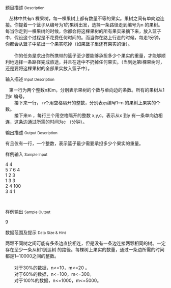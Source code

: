 <div class="panel panel-default">
<div class="area-title">
<span>
题目描述
<small>Description</small>
</span></div>
<div class="panel-body">

<p>   丛林中共有n 棵果树，每一棵果树上都有数量不等的果实。果树之间有单向边连接。你提着一个篮子从编号为1的果树出发，选择一条路径走到编号为n
的果树。每当你走到一棵果树的时候，你都会将这棵果树的所有果实采摘下来，放入篮子中，假设这个过程是不花费任何时间的。而当你在路上行走的时候，每走1分钟，你都会从篮子中拿出一个果实吃掉（如果篮子里还有果实的话）。<br><br>　　你的任务是求出你所携带的篮子至少要能够承担多少个果实的重量，才能够顺利地选择一条路径完成旅途，并且在途中不扔掉任何果实。（当到达第i棵果树时，还是要将这棵果树的全部果实放入篮子中）。  </p>

</div>
</div>

<div class="panel panel-default">
<div class="area-title">
<span>
输入描述
<small>Input Description</small>
</span></div>
<div class="panel-body">
<p>   第一行为两个整数n和m，分别表示果树的个数与单向边的条数。所有的果树从1到n 编号。<br>　　接下来一行， n个用空格隔开的整数，分别表示编号1~n
的果树上果实的个数。<br>　　接下来m ，每行三个用空格隔开的整数 x,y,c，表示从x 到y 有一条单向边相连，这条边通过所需的时间为c （分钟）。</p>

</div>
</div>
<div  class="panel panel-default">
<div class="area-title">
<span>
输出描述
<small>Output Description</small>
</span></div>
<div class="panel-body">

<p>有且仅有一行，一个整数，表示篮子最少需要承担多少个果实的重量。</p>

</div>
</div>


<div class="panel panel-default">
<div class="area-title">
<span>
样例输入
<small>Sample Input</small>
</span></div>
<div class="panel-body">
<p>4 4<br>5 7 6 4<br>1 2 3<br>1 3 3<br>2 4 100<br>3 4 1<br></p><p><br></p>

</div>
</div>

<div class="panel panel-default">
<div class="area-title">
<span>
样例输出
<small>Sample Output</small>
</span></div>
<div class="panel-body">
<p>9</p>

</div>
</div>

<div class="panel panel-default">
<div class="area-title">
<span>
数据范围及提示
<small>Data Size & Hint</small>
</span></div>
<div class="panel-body">
<p>两颗不同树之间可能有多条边直接相连，但是没有一条边连接两颗相同的树。一定存在至少一条从树1到达树
的路径。每棵树上果实的数量，通过一条边所需的时间都是1~10000之间的整数。<br><br>　　对于30%的数据，n&lt;=10，m&lt;=20
。<br>　　对于60%的数据，n&lt;=100，m&lt;=300。<br>　　对于100%的数据，n&lt;=1000，m&lt;=5000。<br></p>
</div>
</div>